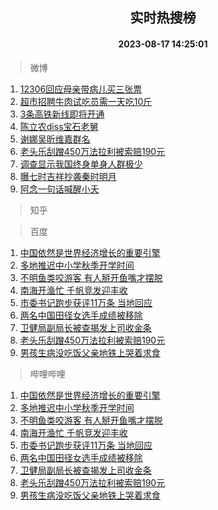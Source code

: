 <div align="center"><h2>实时热搜榜</h2><h4>2023-08-17 14:25:01</h4></div>

> 微博  

1. [12306回应母亲带病儿买三张票](https://s.weibo.com/weibo?q=%2312306%E5%9B%9E%E5%BA%94%E6%AF%8D%E4%BA%B2%E5%B8%A6%E7%97%85%E5%84%BF%E4%B9%B0%E4%B8%89%E5%BC%A0%E7%A5%A8%23&t=31&band_rank=1&Refer=top)<br />
2. [超市招聘牛肉试吃员需一天吃10斤](https://s.weibo.com/weibo?q=%23%E8%B6%85%E5%B8%82%E6%8B%9B%E8%81%98%E7%89%9B%E8%82%89%E8%AF%95%E5%90%83%E5%91%98%E9%9C%80%E4%B8%80%E5%A4%A9%E5%90%8310%E6%96%A4%23&t=31&band_rank=2&Refer=top)<br />
3. [3条高铁新线即将开通](https://s.weibo.com/weibo?q=%233%E6%9D%A1%E9%AB%98%E9%93%81%E6%96%B0%E7%BA%BF%E5%8D%B3%E5%B0%86%E5%BC%80%E9%80%9A%23&t=31&band_rank=3&Refer=top)<br />
4. [陈立农diss宝石老舅](https://s.weibo.com/weibo?q=%23%E9%99%88%E7%AB%8B%E5%86%9Cdiss%E5%AE%9D%E7%9F%B3%E8%80%81%E8%88%85%23&t=31&band_rank=4&Refer=top)<br />
5. [谢娜吴昕维嘉群名](https://s.weibo.com/weibo?q=%E8%B0%A2%E5%A8%9C%E5%90%B4%E6%98%95%E7%BB%B4%E5%98%89%E7%BE%A4%E5%90%8D&t=31&band_rank=5&Refer=top)<br />
6. [老头乐刮蹭450万法拉利被索赔190元](https://s.weibo.com/weibo?q=%23%E8%80%81%E5%A4%B4%E4%B9%90%E5%88%AE%E8%B9%AD450%E4%B8%87%E6%B3%95%E6%8B%89%E5%88%A9%E8%A2%AB%E7%B4%A2%E8%B5%94190%E5%85%83%23&t=31&band_rank=6&Refer=top)<br />
7. [调查显示我国终身单身人群极少](https://s.weibo.com/weibo?q=%23%E8%B0%83%E6%9F%A5%E6%98%BE%E7%A4%BA%E6%88%91%E5%9B%BD%E7%BB%88%E8%BA%AB%E5%8D%95%E8%BA%AB%E4%BA%BA%E7%BE%A4%E6%9E%81%E5%B0%91%23&t=31&band_rank=7&Refer=top)<br />
8. [曝七时吉祥抄袭秦时明月](https://s.weibo.com/weibo?q=%23%E6%9B%9D%E4%B8%83%E6%97%B6%E5%90%89%E7%A5%A5%E6%8A%84%E8%A2%AD%E7%A7%A6%E6%97%B6%E6%98%8E%E6%9C%88%23&t=31&band_rank=8&Refer=top)<br />
9. [阿念一句话喊醒小夭](https://s.weibo.com/weibo?q=%23%E9%98%BF%E5%BF%B5%E4%B8%80%E5%8F%A5%E8%AF%9D%E5%96%8A%E9%86%92%E5%B0%8F%E5%A4%AD%23&t=31&band_rank=9&Refer=top)<br />

> 知乎  


> 百度  

1. [中国依然是世界经济增长的重要引擎](https://www.baidu.com/s?wd=%E4%B8%AD%E5%9B%BD%E4%BE%9D%E7%84%B6%E6%98%AF%E4%B8%96%E7%95%8C%E7%BB%8F%E6%B5%8E%E5%A2%9E%E9%95%BF%E7%9A%84%E9%87%8D%E8%A6%81%E5%BC%95%E6%93%8E&sa=fyb_news&rsv_dl=fyb_news)<br />
2. [多地推迟中小学秋季开学时间](https://www.baidu.com/s?wd=%E5%A4%9A%E5%9C%B0%E6%8E%A8%E8%BF%9F%E4%B8%AD%E5%B0%8F%E5%AD%A6%E7%A7%8B%E5%AD%A3%E5%BC%80%E5%AD%A6%E6%97%B6%E9%97%B4&sa=fyb_news&rsv_dl=fyb_news)<br />
3. [不明鱼类咬游客 有人掰开鱼嘴才摆脱](https://www.baidu.com/s?wd=%E4%B8%8D%E6%98%8E%E9%B1%BC%E7%B1%BB%E5%92%AC%E6%B8%B8%E5%AE%A2+%E6%9C%89%E4%BA%BA%E6%8E%B0%E5%BC%80%E9%B1%BC%E5%98%B4%E6%89%8D%E6%91%86%E8%84%B1&sa=fyb_news&rsv_dl=fyb_news)<br />
4. [南海开渔忙 千帆竞发迎丰收](https://www.baidu.com/s?wd=%E5%8D%97%E6%B5%B7%E5%BC%80%E6%B8%94%E5%BF%99+%E5%8D%83%E5%B8%86%E7%AB%9E%E5%8F%91%E8%BF%8E%E4%B8%B0%E6%94%B6&sa=fyb_news&rsv_dl=fyb_news)<br />
5. [市委书记跑步获评11万条 当地回应](https://www.baidu.com/s?wd=%E5%B8%82%E5%A7%94%E4%B9%A6%E8%AE%B0%E8%B7%91%E6%AD%A5%E8%8E%B7%E8%AF%8411%E4%B8%87%E6%9D%A1+%E5%BD%93%E5%9C%B0%E5%9B%9E%E5%BA%94&sa=fyb_news&rsv_dl=fyb_news)<br />
6. [两名中国田径女选手成绩被移除](https://www.baidu.com/s?wd=%E4%B8%A4%E5%90%8D%E4%B8%AD%E5%9B%BD%E7%94%B0%E5%BE%84%E5%A5%B3%E9%80%89%E6%89%8B%E6%88%90%E7%BB%A9%E8%A2%AB%E7%A7%BB%E9%99%A4&sa=fyb_news&rsv_dl=fyb_news)<br />
7. [卫健局副局长被查揭发上司收金条](https://www.baidu.com/s?wd=%E5%8D%AB%E5%81%A5%E5%B1%80%E5%89%AF%E5%B1%80%E9%95%BF%E8%A2%AB%E6%9F%A5%E6%8F%AD%E5%8F%91%E4%B8%8A%E5%8F%B8%E6%94%B6%E9%87%91%E6%9D%A1&sa=fyb_news&rsv_dl=fyb_news)<br />
8. [老头乐刮蹭450万法拉利被索赔190元](https://www.baidu.com/s?wd=%E8%80%81%E5%A4%B4%E4%B9%90%E5%88%AE%E8%B9%AD450%E4%B8%87%E6%B3%95%E6%8B%89%E5%88%A9%E8%A2%AB%E7%B4%A2%E8%B5%94190%E5%85%83&sa=fyb_news&rsv_dl=fyb_news)<br />
9. [男孩生病没吃饭父亲地铁上哭着求食](https://www.baidu.com/s?wd=%E7%94%B7%E5%AD%A9%E7%94%9F%E7%97%85%E6%B2%A1%E5%90%83%E9%A5%AD%E7%88%B6%E4%BA%B2%E5%9C%B0%E9%93%81%E4%B8%8A%E5%93%AD%E7%9D%80%E6%B1%82%E9%A3%9F&sa=fyb_news&rsv_dl=fyb_news)<br />

> 哔哩哔哩  

1. [中国依然是世界经济增长的重要引擎](https://www.baidu.com/s?wd=%E4%B8%AD%E5%9B%BD%E4%BE%9D%E7%84%B6%E6%98%AF%E4%B8%96%E7%95%8C%E7%BB%8F%E6%B5%8E%E5%A2%9E%E9%95%BF%E7%9A%84%E9%87%8D%E8%A6%81%E5%BC%95%E6%93%8E&sa=fyb_news&rsv_dl=fyb_news)<br />
2. [多地推迟中小学秋季开学时间](https://www.baidu.com/s?wd=%E5%A4%9A%E5%9C%B0%E6%8E%A8%E8%BF%9F%E4%B8%AD%E5%B0%8F%E5%AD%A6%E7%A7%8B%E5%AD%A3%E5%BC%80%E5%AD%A6%E6%97%B6%E9%97%B4&sa=fyb_news&rsv_dl=fyb_news)<br />
3. [不明鱼类咬游客 有人掰开鱼嘴才摆脱](https://www.baidu.com/s?wd=%E4%B8%8D%E6%98%8E%E9%B1%BC%E7%B1%BB%E5%92%AC%E6%B8%B8%E5%AE%A2+%E6%9C%89%E4%BA%BA%E6%8E%B0%E5%BC%80%E9%B1%BC%E5%98%B4%E6%89%8D%E6%91%86%E8%84%B1&sa=fyb_news&rsv_dl=fyb_news)<br />
4. [南海开渔忙 千帆竞发迎丰收](https://www.baidu.com/s?wd=%E5%8D%97%E6%B5%B7%E5%BC%80%E6%B8%94%E5%BF%99+%E5%8D%83%E5%B8%86%E7%AB%9E%E5%8F%91%E8%BF%8E%E4%B8%B0%E6%94%B6&sa=fyb_news&rsv_dl=fyb_news)<br />
5. [市委书记跑步获评11万条 当地回应](https://www.baidu.com/s?wd=%E5%B8%82%E5%A7%94%E4%B9%A6%E8%AE%B0%E8%B7%91%E6%AD%A5%E8%8E%B7%E8%AF%8411%E4%B8%87%E6%9D%A1+%E5%BD%93%E5%9C%B0%E5%9B%9E%E5%BA%94&sa=fyb_news&rsv_dl=fyb_news)<br />
6. [两名中国田径女选手成绩被移除](https://www.baidu.com/s?wd=%E4%B8%A4%E5%90%8D%E4%B8%AD%E5%9B%BD%E7%94%B0%E5%BE%84%E5%A5%B3%E9%80%89%E6%89%8B%E6%88%90%E7%BB%A9%E8%A2%AB%E7%A7%BB%E9%99%A4&sa=fyb_news&rsv_dl=fyb_news)<br />
7. [卫健局副局长被查揭发上司收金条](https://www.baidu.com/s?wd=%E5%8D%AB%E5%81%A5%E5%B1%80%E5%89%AF%E5%B1%80%E9%95%BF%E8%A2%AB%E6%9F%A5%E6%8F%AD%E5%8F%91%E4%B8%8A%E5%8F%B8%E6%94%B6%E9%87%91%E6%9D%A1&sa=fyb_news&rsv_dl=fyb_news)<br />
8. [老头乐刮蹭450万法拉利被索赔190元](https://www.baidu.com/s?wd=%E8%80%81%E5%A4%B4%E4%B9%90%E5%88%AE%E8%B9%AD450%E4%B8%87%E6%B3%95%E6%8B%89%E5%88%A9%E8%A2%AB%E7%B4%A2%E8%B5%94190%E5%85%83&sa=fyb_news&rsv_dl=fyb_news)<br />
9. [男孩生病没吃饭父亲地铁上哭着求食](https://www.baidu.com/s?wd=%E7%94%B7%E5%AD%A9%E7%94%9F%E7%97%85%E6%B2%A1%E5%90%83%E9%A5%AD%E7%88%B6%E4%BA%B2%E5%9C%B0%E9%93%81%E4%B8%8A%E5%93%AD%E7%9D%80%E6%B1%82%E9%A3%9F&sa=fyb_news&rsv_dl=fyb_news)<br />
